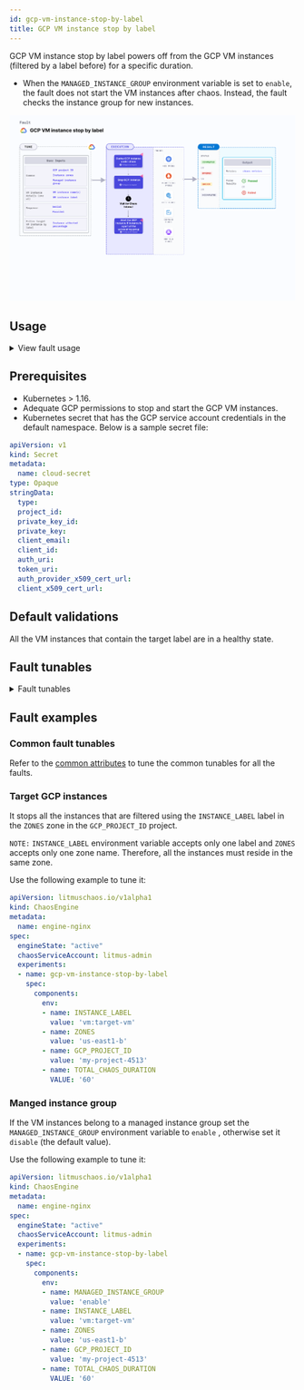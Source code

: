 ```yaml
---
id: gcp-vm-instance-stop-by-label
title: GCP VM instance stop by label
---
```

GCP VM instance stop by label powers off from the GCP VM instances (filtered by a label before) for a specific duration.
- When the `MANAGED_INSTANCE_GROUP` environment variable is set to `enable`, the fault does not start the VM instances after chaos. Instead, the fault checks the instance group for new instances.

![GCP VM Instance Stop By Label](./static/images/gcp-vm-instance-stop-by-label.png)

## Usage
<details>
<summary>View fault usage</summary>
<div>
This fault determines the resilience of an application that runs on a VM instance when a VM instance unexpectedly stops (or fails).
</div>
</details>

## Prerequisites
- Kubernetes > 1.16.
- Adequate GCP permissions to stop and start the GCP VM instances.
- Kubernetes secret that has the GCP service account credentials in the default namespace. Below is a sample secret file:
```yaml
apiVersion: v1
kind: Secret
metadata:
  name: cloud-secret
type: Opaque
stringData:
  type:
  project_id:
  private_key_id:
  private_key:
  client_email:
  client_id:
  auth_uri:
  token_uri:
  auth_provider_x509_cert_url:
  client_x509_cert_url:
```

## Default validations
All the VM instances that contain the target label are in a healthy state.

## Fault tunables
<details>
    <summary>Fault tunables</summary>
    <h2>Mandatory Fields</h2>
    <table>
      <tr>
        <th> Variables </th>
        <th> Description </th>
        <th> Notes </th>
      </tr>
      <tr>
        <td> GCP_PROJECT_ID </td>
        <td> The ID of the GCP project, to which the VM instances belong. </td>
        <td> All the VM instances should belong to a single GCP project. </td>
      </tr>
      <tr>
        <td> INSTANCE_LABEL </td>
        <td> Name of the target VM instances. </td>
        <td> This value is provided as <code>key:value</code> pair or as a <code>key</code> if the corresponding value is empty. For example, <code>vm:target-vm</code>. </td>
      </tr>
      <tr>
        <td> ZONES </td>
        <td> The zone of the target VM instances. </td>
        <td> Only one zone is provided, i.e. all the target instances should reside in the same zone. </td>
      </tr>
    </table>
    <h2>Optional Fields</h2>
    <table>
      <tr>
        <th> Variables </th>
        <th> Description </th>
        <th> Notes </th>
      </tr>
      <tr>
        <td> TOTAL_CHAOS_DURATION </td>
        <td> Duration that you specify, through which chaos is injected into the target resource (in seconds). </td>
        <td> Defaults to 30s. </td>
      </tr>
       <tr>
        <td> CHAOS_INTERVAL </td>
        <td> Time interval between two successive instance terminations (in seconds). </td>
        <td> Defaults to 30s. </td>
      </tr>
      <tr>
        <td> MANAGED_INSTANCE_GROUP </td>
        <td> It is set to <code>enable</code> if the target instance is a part of the managed instance group. </td>
        <td> Defaults to <code>disable</code>. </td>
      </tr>
      <tr>
        <td> INSTANCE_AFFECTED_PERC </td>
        <td> Percentage of the total VMs filtered using the target label (specify numeric values only). </td>
        <td> Defaults to 0 (corresponds to 1 instance). </td>
      </tr>
      <tr>
        <td> SEQUENCE </td>
        <td> Sequence of chaos execution for multiple target instances. </td>
        <td> Defaults to parallel. It supports serial sequence as well. </td>
      </tr>
      <tr>
        <td> RAMP_TIME </td>
        <td> Period to wait before and after injecting chaos (in seconds). </td>
        <td> For example, 30s. </td>
      </tr>
    </table>
</details>

## Fault examples

### Common fault tunables
Refer to the [common attributes](../common-tunables-for-all-faults) to tune the common tunables for all the faults.

### Target GCP instances

It stops all the instances that are filtered using the `INSTANCE_LABEL` label in the `ZONES` zone in the `GCP_PROJECT_ID` project.

`NOTE:` `INSTANCE_LABEL` environment variable accepts only one label and `ZONES` accepts only one zone name. Therefore, all the instances must reside in the same zone.

Use the following example to tune it:

[embedmd]:# (./static/manifests/gcp-vm-instance-stop-by-label/gcp-instance.yaml yaml)
```yaml
apiVersion: litmuschaos.io/v1alpha1
kind: ChaosEngine
metadata:
  name: engine-nginx
spec:
  engineState: "active"
  chaosServiceAccount: litmus-admin
  experiments:
  - name: gcp-vm-instance-stop-by-label
    spec:
      components:
        env:
        - name: INSTANCE_LABEL
          value: 'vm:target-vm'
        - name: ZONES
          value: 'us-east1-b'
        - name: GCP_PROJECT_ID
          value: 'my-project-4513'
        - name: TOTAL_CHAOS_DURATION
          VALUE: '60'
```

### Manged instance group

If the VM instances belong to a managed instance group set the `MANAGED_INSTANCE_GROUP` environment variable to `enable` , otherwise set it `disable` (the default value).

Use the following example to tune it:

[embedmd]:# (./static/manifests/gcp-vm-instance-stop-by-label/managed-instance-group.yaml yaml)
```yaml
apiVersion: litmuschaos.io/v1alpha1
kind: ChaosEngine
metadata:
  name: engine-nginx
spec:
  engineState: "active"
  chaosServiceAccount: litmus-admin
  experiments:
  - name: gcp-vm-instance-stop-by-label
    spec:
      components:
        env:
        - name: MANAGED_INSTANCE_GROUP
          value: 'enable'
        - name: INSTANCE_LABEL
          value: 'vm:target-vm'
        - name: ZONES
          value: 'us-east1-b'
        - name: GCP_PROJECT_ID
          value: 'my-project-4513'
        - name: TOTAL_CHAOS_DURATION
          VALUE: '60'
```
